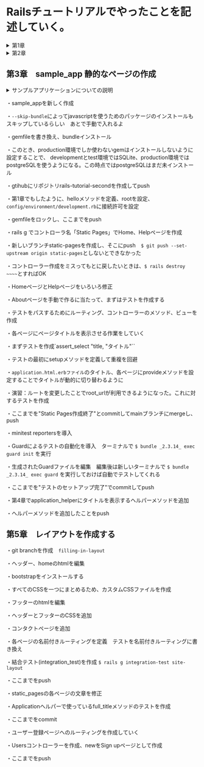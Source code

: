 # Railsチュートリアルでやったことを記述していく。

<details><summary>第1章</summary><div>

## 第1章　hello_app
・クラウドIDEで環境構築

・rvmを使って`ruby3.1.2`をインストール

　`$ rvm get stable`

　`$ rvm install 3.1.2`

　`$ rvm --default use 3.1.2`

・railsをインストールする

　rubyドキュメントをスキップする設定を`.gemrcファイル`に追加

　`$ echo "gem: --no-document" >> ~/.gemrc`

　`rails7.0.4`をインストール

　`$ gem install rails -v 7.0.4`

・`bundler2.3.14`をインストール

　`$ gem install bundler -v 2.3.14`

・cloud9環境のディスク容量を追加する

　`$ source <(curl -sL https://cdn.learnenough.com/resize)``

・`~/environment`で`hello_app`という名前のrailsアプリを新規作成

　バージョンを指定　`--skip-bundle`コマンドを省略すると、システム上で見つかる最も直近のバージョンのbundlerが使われることになる

　`$ rails _ 7.0.4 _ new hello_app --skip-bundle`

・Gemfileの中身を書き換え

・`config/environment/development.rb`にクラウドIDEからrailsサーバーへ接続する許可を記述

　`config.hosts.clear`

・railsサーバーを起動、初期画面が表示されることを確認

・MVC(model-view-controller)

　ブラウザからのリクエストをcontrollerが受け取り、model(データベースとの通信を担当)を対話して呼び出し、viewをレンダリングしてHTMLをブラウザに返す

・`application_controller`にhelloメソッドを定義

・`config/routes`でhelloメソッドで表示されるHTMLをrootに設定

・`localhost:3000`でhelloメソッドで定義したHTMLが表示されることを確認

・クラウドIDEのgitバージョンが2.17.1であったのでアップグレード　2.41.0に

　`$ source <(curl -sL https://cdn.learnenough.com/upgrade_git)``

### ・githubにリポジトリhello_app-secondを作成してプッシュ

　↓個人アクセストークン

```
　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
```

</div></details>

<details><summary>第2章</summary><div>

## 第2章　toy_app

・`rails new` で`toy_app`を作成

・gemfileを書き換えて`bundle install`第1章で作ったものに加え、"sassc-rails"をインストール

・第1章でもしたように、helloメソッドを定義、rootを設定、`config/environment/development.rb`に接続許可を設定

・railsサーバーを起動し、無事起動することを確認

### ・gtihubのリポジトリtoy_ app_secondを作成してpush

・scaffoldコマンドでUsersモデルを作成　カラムは`name:string`と`email:string`

・作ったデータベースをマイグレート

・scaffoldで作成したので、URLが~/usersに新しくページが自動で作成されていることを確認

・rootページを`users/index`に変更

・scaffoldはいろんなページを一気に作成してくれるので便利だが、データの検証やテストが行われていないなどの問題点が多々ある。

・Micropostモデルを作成　カラムは`content:text`と`user_id:integer`

・`models/micropost.rb`に投稿のバリデーションを作成　投稿を140字に制限

・`models/user.rb`にuser一人に複数のmicropostが紐づくように設定　`has_many :microposts`

・`models/micropost.rb`にmicropost一つにuser一人が紐づくように設定　`belongs_to :user`

・railsコンドールで紐づけがちゃんとできているか確認

・演習：ユーザーのshowページに、ユーザーの最初の投稿を表示させる

・演習：投稿のバリデーションを追加　空白だとエラーを返すように

・演習：Userモデルにバリデーションを追加　nameとemailが空白のときにエラーを返す

・ユーザーと投稿のページの行ったり来たりが面倒だったのでヘッダーに各一覧へのリンクを設置

### ・toy_appの作成終了　push

</div></details>

## 第3章　sample_app 静的なページの作成

<details><summary>サンプルアプリケーションについての説明</summary><div>

# Ruby on Rails チュートリアルのサンプルアプリケーション

これは、次の教材で作られたサンプルアプリケーションです。
[*Ruby on Rails チュートリアル*](https://railstutorial.jp/)
（第7版）
[Michael Hartl](https://www.michaelhartl.com/) 著

## ライセンス

[Ruby on Rails チュートリアル](https://railstutorial.jp/)内にある
ソースコードはMITライセンスとBeerwareライセンスのもとで公開されています。
詳細は [LICENSE.md](LICENSE.md) をご覧ください。

## 使い方

このアプリケーションを動かす場合は、まずはリポジトリを手元にクローンしてください。
その後、次のコマンドで必要になる RubyGems をインストールします。

```
$ gem install bundler -v 2.3.14
$ bundle _2.3.14_ config set --local without 'production'
$ bundle _2.3.14_ install
```

その後、データベースへのマイグレーションを実行します。

```
$ rails db:migrate
```

最後に、テストを実行してうまく動いているかどうか確認してください。

```
$ rails test
```

テストが無事にパスしたら、Railsサーバーを立ち上げる準備が整っているはずです。

```
$ rails server
```

詳しくは、[*Ruby on Rails チュートリアル*](https://railstutorial.jp/)
を参考にしてください。


</div></details>

・sample_appを新しく作成

・`--skip-bundle`によってjavascriptを使うためのパッケージのインストールもスキップしているらしい　あとで手動で入れるよ

・gemfileを書き換え、bundleインストール

・このとき、production環境でしか使わないgemはインストールしないように設定することで、
developmentとtest環境ではSQLite、production環境ではpostgreSQLを使うようになる。この時点ではpostgreSQLはまだ未インストール

・gtihubにリポジトリrails-tutorial-secondを作成してpush

・第1章でもしたように、helloメソッドを定義、rootを設定、`config/environment/development.rb`に接続許可を設定

・gemfileをロックし、ここまでをpush

・rails g でコントローラ名「Static Pages」でHome、Helpページを作成

・新しいブランチstatic-pagesを作成し、そこにpush　`$ git push --set-upstream origin static-pages`としないとできなかった

・コントローラー作成をミスってもとに戻したいときは、`$ rails destroy ~~~~`とすればOK

・HomeページとHelpページをいろいろ修正

・Aboutページを手動で作るに当たって、まずはテストを作成する

・テストをパスするためにルーティング、コントローラーのメソッド、ビューを作成

・各ページにページタイトルを表示させる作業をしていく

・まずテストを作成`assert_select "title, "タイトル"``

・テストの最初にsetupメソッドを定義して重複を回避

・`application.html.erbファイル`のタイトル、各ページにprovideメソッドを設定することでタイトルが動的に切り替わるように

・演習：ルートを変更したことでroot_urlが利用できるようになった。これに対するテストを作成

・ここまでを"Static Pages作成終了"とcommitしてmainブランチにmergeし、push

・minitest reportersを導入

・Guardによるテストの自動化を導入　ターミナルで `$ bundle _2.3.14_ exec guard init` を実行

・生成されたGuardファイルを編集　編集後は新しいターミナルで `$ bundle _2.3.14_ exec guard` を実行しておけば自動でテストしてくれる

・ここまでを"テストのセットアップ完了"でcommitしてpush

・第4章でapplication_helperにタイトルを表示するヘルパーメソッドを追加

・ヘルパーメソッドを追加したことをpush

## 第5章　レイアウトを作成する

・git branchを作成　`filling-in-layout`

・ヘッダー、homeのhtmlを編集

・bootstrapをインストールする

・すべてのCSSを一つにまとめるため、カスタムCSSファイルを作成

・フッターのhtmlを編集

・ヘッダーとフッターのCSSを追加

・コンタクトページを追加

・各ページの名前付きルーティングを定義　テストを名前付きルーティングに書き換え

・結合テスト(integration_test)を作成 `$ rails g integration-test site-layout`

・ここまでをpush

・static_pagesの各ページの文章を修正

・Applicationヘルパーで使っているfull_titleメソッドのテストを作成

・ここまでをcommit

・ユーザー登録ページへのルーティングを作成していく

・Usersコントローラーを作成、newをSign upページとして作成

・ここまでをpush

